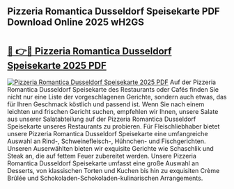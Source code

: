 ## Pizzeria Romantica Dusseldorf Speisekarte PDF Download Online 2025 wH2GS

# <h2><a href="http://gc6fbs.nevu.top/?p=Pizzeria+Romantica+Dusseldorf+Speisekarte">🔗 👉🔴 Pizzeria Romantica Dusseldorf Speisekarte 2025 PDF</a></h2>

[![Pizzeria Romantica Dusseldorf Speisekarte 2025 PDF](https://i.imgur.com/dBaPXMq.png)](http://gc6fbs.nevu.top/?p=Pizzeria+Romantica+Dusseldorf+Speisekarte)
Auf der Pizzeria Romantica Dusseldorf Speisekarte des Restaurants oder Cafés finden Sie nicht nur eine Liste der vorgeschlagenen Gerichte, sondern auch etwas, das für Ihren Geschmack köstlich und passend ist. Wenn Sie nach einem leichten und frischen Gericht suchen, empfehlen wir Ihnen, unsere Salate aus unserer Salatabteilung auf der Pizzeria Romantica Dusseldorf Speisekarte unseres Restaurants zu probieren. Für Fleischliebhaber bietet unsere Pizzeria Romantica Dusseldorf Speisekarte eine umfangreiche Auswahl an Rind-, Schweinefleisch-, Hühnchen- und Fischgerichten. Unseren Auserwählten bieten wir exquisite Gerichte wie Schaschlik und Steak an, die auf fettem Feuer zubereitet werden. Unsere Pizzeria Romantica Dusseldorf Speisekarte umfasst eine große Auswahl an Desserts, von klassischen Torten und Kuchen bis hin zu exquisiten Crème Brûlée und Schokoladen-Schokoladen-kulinarischen Arrangements.

